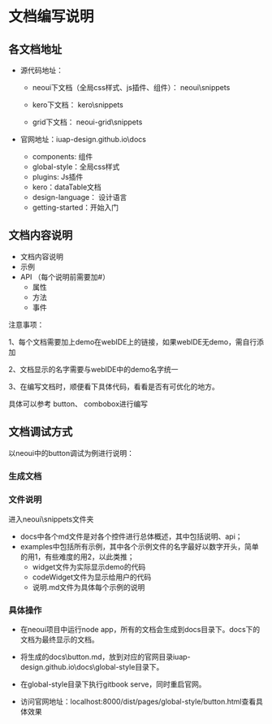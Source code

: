 # 文档编写说明

## 各文档地址

* 源代码地址：

	* neoui下文档（全局css样式、js插件、组件）： neoui\snippets

	* kero下文档： kero\snippets

	* grid下文档： neoui-grid\snippets


* 官网地址：iuap-design.github.io\docs

	* components: 组件
	* global-style：全局css样式
	* plugins: Js插件
	* kero：dataTable文档
	* design-language： 设计语言
	* getting-started：开始入门



## 文档内容说明

* 文档内容说明
* 示例
* API （每个说明前需要加#）
	* 属性
	* 方法
	* 事件

注意事项：

1、每个文档需要加上demo在webIDE上的链接，如果webIDE无demo，需自行添加

2、文档显示的名字需要与webIDE中的demo名字统一
	

3、在编写文档时，顺便看下具体代码，看看是否有可优化的地方。

具体可以参考 button、 combobox进行编写

## 文档调试方式

以neoui中的button调试为例进行说明：

### 生成文档

### 文件说明
进入neoui\snippets文件夹

* docs中各个md文件是对各个控件进行总体概述，其中包括说明、api；
* examples中包括所有示例，其中各个示例文件的名字最好以数字开头，简单的用1，有些难度的用2，以此类推；
	*  widget文件为实际显示demo的代码
	*  codeWidget文件为显示给用户的代码
	*  说明.md文件为具体每个示例的说明

### 具体操作
* 在neoui项目中运行node app，所有的文档会生成到docs目录下。docs下的文档为最终显示的文档。

* 将生成的docs\button.md，放到对应的官网目录iuap-design.github.io\docs\global-style目录下。
* 在global-style目录下执行gitbook serve，同时重启官网。
* 访问官网地址：localhost:8000/dist/pages/global-style/button.html查看具体效果





